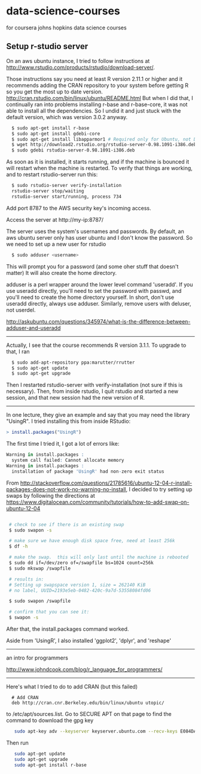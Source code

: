 data-science-courses
====================

for coursera johns hopkins data science courses

## Setup r-studio server

On an aws ubuntu instance, I tried to follow instructions at
http://www.rstudio.com/products/rstudio/download-server/.

Those instructions say you need at least R version 2.11.1 or higher
and it recommends adding the CRAN repository to your system before
getting R so you get the most up to date version.
   http://cran.rstudio.com/bin/linux/ubuntu/README.html
But when I did that, I continually ran into problems installing r-base
and r-base-core, it was not able to install all the dependencies.
So I undid it and just stuck with the default version, which was
version 3.0.2 anyway.

```bash
  $ sudo apt-get install r-base
  $ sudo apt-get install gdebi-core
  $ sudo apt-get install libapparmor1 # Required only for Ubuntu, not Debian
  $ wget http://download2.rstudio.org/rstudio-server-0.98.1091-i386.deb
  $ sudo gdebi rstudio-server-0.98.1091-i386.deb
```

As soon as it is installed, it starts running, and if the machine is bounced
it will restart when the machine is restarted.  To verify that things are
working, and to restart rstudio-server run this:

```bash
  $ sudo rstudio-server verify-installation
  rstudio-server stop/waiting
  rstudio-server start/running, process 734
```

Add port 8787 to the AWS security key's incoming access.

Access the server at http://my-ip:8787/

The server uses the system's usernames and passwords.  By default,
an aws ubuntu server only has user ubuntu and I don't know the
password.  So we need to set up a new user for rstudio

```bash
  $ sudo adduser <username>
```

This will prompt you for a password (and some oher stuff that doesn't matter)
It will also create the home directory.

adduser is a perl wrapper around the lower level command 'useradd'.  If
you use useradd directly, you'll need to set the password with passwd,
and you'll need to create the home directory yourself.  In short, don't
use useradd directly, always use adduser.  Similarly, remove users with
deluser, not userdel.

http://askubuntu.com/questions/345974/what-is-the-difference-between-adduser-and-useradd

----

Actually, I see that the course recommends R version 3.1.1.  To upgrade
to that, I ran
```bash
  $ sudo add-apt-repository ppa:marutter/rrutter
  $ sudo apt-get update
  $ sudo apt-get upgrade
```

Then I restarted rstudio-server with verify-installation (not sure if this
is necessary).  Then, from inside rstudio, I quit rstudio and started
a new session, and that new session had the new version of R.

----

In one lecture, they give an example and say that you may need the library "UsingR".
I tried installing this from inside RStudio:
```R
> install.packages("UsingR")
```
The first time I tried it, I got a lot of errors like:
```R
Warning in install.packages :
  system call failed: Cannot allocate memory
Warning in install.packages :
  installation of package 'UsingR' had non-zero exit status
```

From
http://stackoverflow.com/questions/21785616/ubuntu-12-04-r-install-packages-does-not-work-no-warning-no-install,
I decided to try setting up swaps by following the directions at
https://www.digitalocean.com/community/tutorials/how-to-add-swap-on-ubuntu-12-04
```bash

 # check to see if there is an existing swap
 $ sudo swapon -s

 # make sure we have enough disk space free, need at least 256k
 $ df -h

 # make the swap.  this will only last until the machine is rebooted
 $ sudo dd if=/dev/zero of=/swapfile bs=1024 count=256k
 $ sudo mkswap /swapfile

 # results in:
 # Setting up swapspace version 1, size = 262140 KiB
 # no label, UUID=2193e5eb-0482-420c-9a7d-53558084fd06

 $ sudo swapon /swapfile

 # confirm that you can see it:
 $ swapon -s

```

After that, the install.packages command worked.

Aside from 'UsingR', I also installed 'ggplot2', 'dplyr', and 'reshape'

----

an intro for programmers

http://www.johndcook.com/blog/r_language_for_programmers/

----

Here's what I tried to do to add CRAN (but this failed)

```
  # Add CRAN
  deb http://cran.cnr.Berkeley.edu/bin/linux/ubuntu utopic/
```

to /etc/apt/sources.list.  Go to SECURE APT on that page to find the command to download the gpg key

```bash
   sudo apt-key adv --keyserver keyserver.ubuntu.com --recv-keys E084DAB9
```

Then run

```bash
   sudo apt-get update
   sudo apt-get upgrade
   sudo apt-get install r-base
```

